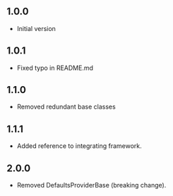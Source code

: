 ## 1.0.0

- Initial version

## 1.0.1

- Fixed typo in README.md

## 1.1.0

- Removed redundant base classes

## 1.1.1

- Added reference to integrating framework.

## 2.0.0

- Removed DefaultsProviderBase (breaking change).